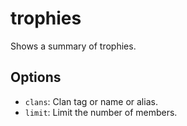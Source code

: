 # trophies

Shows a summary of trophies.

## Options

* `clans`: Clan tag or name or alias.
* `limit`: Limit the number of members.
